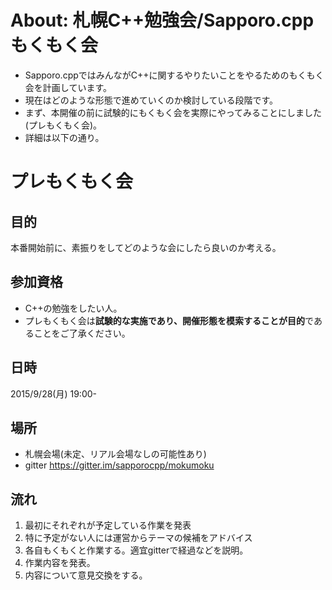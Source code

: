 # About: 札幌C++勉強会/Sapporo.cpp もくもく会

- Sapporo.cppではみんながC++に関するやりたいことをやるためのもくもく会を計画しています。
- 現在はどのような形態で進めていくのか検討している段階です。
- まず、本開催の前に試験的にもくもく会を実際にやってみることにしました(プレもくもく会)。
- 詳細は以下の通り。

# プレもくもく会

## 目的
本番開始前に、素振りをしてどのような会にしたら良いのか考える。

## 参加資格
- C++の勉強をしたい人。
- プレもくもく会は**試験的な実施であり、開催形態を模索することが目的**であることをご了承ください。

## 日時
2015/9/28(月) 19:00-

## 場所
- 札幌会場(未定、リアル会場なしの可能性あり)
- gitter https://gitter.im/sapporocpp/mokumoku

## 流れ
1. 最初にそれぞれが予定している作業を発表
2. 特に予定がない人には運営からテーマの候補をアドバイス
3. 各自もくもくと作業する。適宜gitterで経過などを説明。
4. 作業内容を発表。
5. 内容について意見交換をする。
